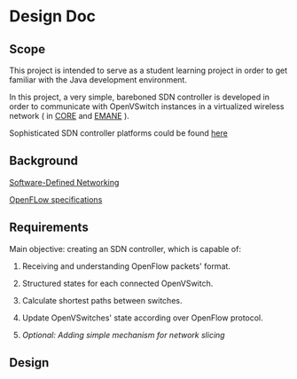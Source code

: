 # **Design Doc**
## **Scope**
This project is intended to serve as a student learning project in order to get familiar with the Java development environment.

In this project, a very simple, bareboned SDN controller is developed in order to communicate with OpenVSwitch instances in a virtualized wireless network ( in [CORE](https://coreemu.github.io/core/) and [EMANE](https://github.com/adjacentlink/emane/wiki) ).

Sophisticated SDN controller platforms could be found [here](https://en.wikipedia.org/wiki/List_of_SDN_controller_software)

## **Background**
[Software-Defined Networking](https://en.wikipedia.org/wiki/Software-defined_networking)

[OpenFLow specifications](https://opennetworking.org/software-defined-standards/specifications/)

## **Requirements**

Main objective: creating an SDN controller, which is capable of:

1. Receiving and understanding OpenFlow packets' format.

2. Structured states for each connected OpenVSwitch.

3. Calculate shortest paths between switches.

4. Update OpenVSwitches' state according over OpenFlow protocol.

5. _Optional: Adding simple mechanism for network slicing_

## **Design**
